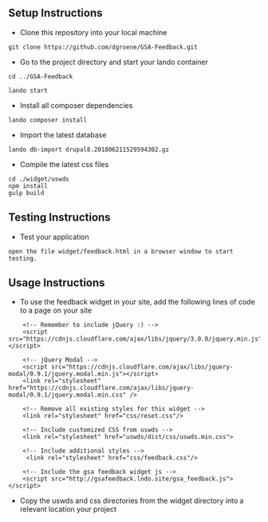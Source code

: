 ## Setup Instructions


* Clone this repository into your local machine
```
git clone https://github.com/dgroene/GSA-Feedback.git
```
* Go to the project directory and start your lando container
```
cd ../GSA-Feedback

lando start
```
* Install all composer dependencies 
```
lando composer install
```
* Import the latest database
```
lando db-import drupal8.201806211529594302.gz
```
* Compile the latest css files
```
cd ./widget/uswds
npm install
gulp build
```

## Testing Instructions

* Test your application
```
open the file widget/feedback.html in a browser window to start testing.
```


## Usage Instructions

* To use the feedback widget in your site, add the following lines of code to a page on your site
```
    <!-- Remember to include jQuery :) -->
    <script src="https://cdnjs.cloudflare.com/ajax/libs/jquery/3.0.0/jquery.min.js"></script>

    <!-- jQuery Modal -->
    <script src="https://cdnjs.cloudflare.com/ajax/libs/jquery-modal/0.9.1/jquery.modal.min.js"></script>
    <link rel="stylesheet" href="https://cdnjs.cloudflare.com/ajax/libs/jquery-modal/0.9.1/jquery.modal.min.css" />

    <!-- Remove all existing styles for this widget -->
    <link rel="stylesheet" href="css/reset.css"/>

    <!-- Include customized CSS from uswds -->
    <link rel="stylesheet" href="uswds/dist/css/uswds.min.css">

    <!-- Include additional styles -->
     <link rel="stylesheet" href="css/feedback.css"/>

    <!-- Include the gsa feedback widget js -->
    <script src="http://gsafeedback.lndo.site/gsa_feedback.js"></script>

```

* Copy the uswds and css directories from the widget directory into a relevant location your project
